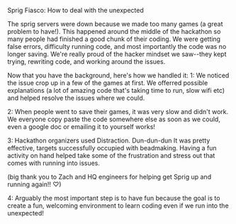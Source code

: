 
Sprig Fiasco: How to deal with the unexpected

The sprig servers were down because we made too many games (a great problem to have!). This happened around the middle of the hackathon so many people had finished a good chunk of their coding. We were getting false errors, difficulty running code, and most importantly the code was no longer saving. We're really proud of the hacker mindset we saw--they kept trying, rewriting code, and working around the issues.

Now that you have the background, here's how we handled it:
1: We noticed the issue crop up in a few of the games at first. We offerred possible explanations (a lot of amazing code that's taking time to run, slow wifi etc) and helped resolve the issues where we could.

2: When people went to save their games, it was very slow and didn't work. We everyone copy paste the code somewhere else as soon as we could, even a google doc or emailing it to yourself works!

3: Hackathon organizers used Distraction. Dun-dun-dun It was pretty effective, targets successfully occupied with beadmaking. Having a fun activity on hand helped take some of the frustration and stress out that comes with running into issues.

(big thank you to Zach and HQ engineers for helping get Sprig up and running again!! ♡)

4: Arguably the most important step is to have fun because the goal is to create a fun, welcoming environment to learn coding even if we run into the unexpected!
